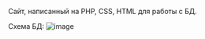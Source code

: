 Сайт, написанный на PHP, CSS, HTML для работы с БД. 

Схема БД:
![image](https://github.com/Sasha300578/php_css_html/assets/113348429/3fdb8837-6698-4413-b3fb-459b58a93869)


